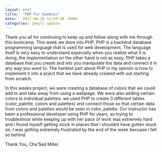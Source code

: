 ```yaml
---
layout: post
title:  "PHP For Dummies"
date:   2017-06-26 11:59:30 -0400
categories: jekyll update
---
```

Thank you all for continuing to keep up and follow along with me through this bootcamp. This week
we dove into PHP, PHP is a backend database programming language that is used for web development.
The language itself is very easy to understand especially when you realize what it is doing, the implementation
on the other hand is not as easy. PHP takes a database that you create and lets you manipulate the data and connect 
it in any way you want to. The hardest part about PHP in my opinion is how to implement it into a prject that we have already created with out starting from scratch. 


In this weeks project, we were creating a database of colors that we could add to and take away from using a webpage. We were also adding certain colors to individual palettes. we used PHP to create 3 different tables (color_palette, colors and palettes) and connect those so that certain data from colors and palettes would be seen in color_palette. Our instructor has been a professional developer using PHP for years, so trying to troubleshoot while keeping up with her pace of work was extremely hard and i found myself getting stuck in places that i shouldnt have gotten stuck on. I was getting extremely frustrated by the end of the week becuase i felt so behind.


Thank You,
	Cha'Sed Miller.

[jekyll-docs]: https://jekyllrb.com/docs/home
[jekyll-gh]:   https://github.com/jekyll/jekyll
[jekyll-talk]: https://talk.jekyllrb.com/